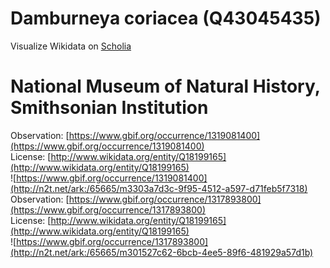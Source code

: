 
Damburneya coriacea (Q43045435)
===============================
  
Visualize Wikidata on [Scholia](https://scholia.toolforge.org/taxon/Q43045435)
# National Museum of Natural History, Smithsonian Institution
  
Observation: [https://www.gbif.org/occurrence/1319081400](https://www.gbif.org/occurrence/1319081400)  
License: [http://www.wikidata.org/entity/Q18199165](http://www.wikidata.org/entity/Q18199165)  
![https://www.gbif.org/occurrence/1319081400](http://n2t.net/ark:/65665/m3303a7d3c-9f95-4512-a597-d71feb5f7318)  
Observation: [https://www.gbif.org/occurrence/1317893800](https://www.gbif.org/occurrence/1317893800)  
License: [http://www.wikidata.org/entity/Q18199165](http://www.wikidata.org/entity/Q18199165)  
![https://www.gbif.org/occurrence/1317893800](http://n2t.net/ark:/65665/m301527c62-6bcb-4ee5-89f6-481929a57d1b)
